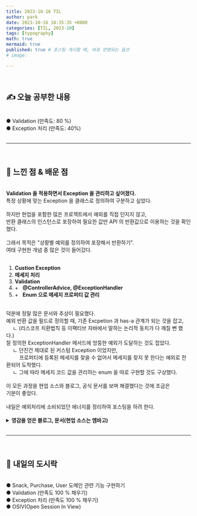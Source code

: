 ```yaml
---
title: 2023-10-16 TIL
author: park
date: 2023-10-16 18:35:35 +0800
categories: [TIL, 2023-10]
tags: [typography]
math: true
mermaid: true
published: true # 포스팅 개시할 때, 바로 반영되는 옵션
# image: 

---
```


<br>

## ✍ 오늘 공부한 내용

<br>
● Validation (만족도: 80 %)<br>
● Exception 처리 (만족도: 40%)<br>
<br>

---

<br>

## 🧠 느낀 점 & 배운 점 

<br>
<b>Validation 을 적용하면서 Exception 을 관리하고 싶어졌다.</b><br>
특정 상황에 맞는 Exception 을 클래스로 정의하여 구분하고 싶었다.<br>
<br>
하지만 현업을 포함한 많은 프로젝트에서 예외를 직접 던지지 않고,<br>
반환 클래스의 인스턴스로 포장하여 필요한 값만 API 의 반환값으로 이용하는 것을 확인했다.<br>
<br>
그래서 목적은 "상황별 예외를 정의하여 포장해서 반환하기".<br>
여태 구현한 개념 중 많은 것이 들어갔다.<br>
<br>

1. <b>Custion Exception</b><br>
2. <b>메세지 처리</b><br>
3. <b>Validation</b><br>
4. &#43; &nbsp; <b>@ControllerAdvice, @ExceptionHandler</b><br>
5. &#43; &nbsp; <b>Enum 으로 메세지 프로퍼티 값 관리</b><br>

<br>
덕분에 정말 많은 문서와 추상이 필요했다.<br>
예외 반환 값을 필드로 정의할 때, 기존 Excpetion 과 has-a 관계가 되는 것을 잡고,<br>
&emsp; ㄴ (리스코프 치환법칙 등 이팩티브 자바에서 말하는 논리적 동치가 다 깨질 뻔 했다.)<br>
잘 정의한 ExceptionHandler 메서드에 엉뚱한 예외가 도달하는 것도 잡았다.<br>
&emsp; ㄴ 던진건 제대로 된 커스텀 Exception 이었지만, <br>
&emsp; &emsp; 프로퍼티에 등록된 메세지를 찾을 수 없어서 메세지를 찾지 못 한다는 예외로 전환되어 도착했다.<br>
&emsp; ㄴ 그에 따라 메세지 코드 값을 관리하는 enum 을 따로 구현할 것도 구상했다.<br>
<br>
이 모든 과정을 현업 소스와 블로그, 공식 문서를 보며 해결했다는 것에 조금은<br>
기분이 좋았다.<br>
<br>
내일은 예외처리에 소비되었던 에너지를 정리하여 포스팅을 하려 한다.<br>

<br>

<details>
    <summary><b>영감을 얻은 블로그, 문서(현업 소스는 엠바고)</b></summary>
        <br/>
        1. https://wedul.site/565<br>
        2. https://velog.io/@banjjoknim/RestControllerAdvice<br>
        3. https://tech-monster.tistory.com/132<br>
        4. https://memo-the-day.tistory.com/201<br>
        5. https://velog.io/@kiiiyeon/%EC%8A%A4%ED%94%84%EB%A7%81-ExceptionHandler%EB%A5%BC-%ED%86%B5%ED%95%9C-%EC%98%88%EC%99%B8%EC%B2%98%EB%A6%AC<br>
        6. https://docs.spring.io/spring-framework/docs/current/javadoc-api/org/springframework/web/bind/annotation/ResponseStatus.html<br>
        7. https://javadoc.io/doc/io.micrometer/micrometer-core/1.1.5/io/micrometer/core/instrument/util/StringUtils.html<br>
        8. https://docs.spring.io/spring-framework/docs/current/javadoc-api/org/springframework/web/bind/annotation/ControllerAdvice.html<br>
        9. https://docs.spring.io/spring-framework/docs/current/javadoc-api/org/springframework/web/bind/annotation/RestControllerAdvice.html<br>
</details>



<br>

---

<br>

## 🍱 내일의 도시락

<br>
● Snack, Purchase, User 도메인 관련 기능 구현하기<br>
● Validation (만족도 100 % 채우기)<br>
● Exception 처리 (만족도 100 % 채우기)<br>
● OSIV(Open Session In View)<br>
<br>
<br>